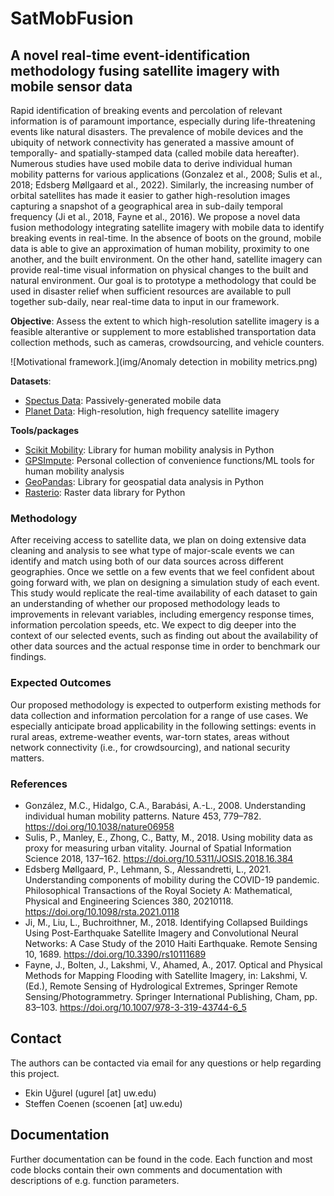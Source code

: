 # SatMobFusion

##  A novel real-time event-identification methodology fusing satellite imagery with mobile sensor data

Rapid identification of breaking events and percolation of relevant information is of paramount importance, especially during life-threatening events like natural disasters. The prevalence of mobile devices and the ubiquity of network connectivity has generated a massive amount of temporally- and spatially-stamped data (called mobile data hereafter). Numerous studies have used mobile data to derive individual human mobility patterns for various applications (Gonzalez et al., 2008; Sulis et al., 2018; Edsberg Møllgaard et al., 2022). Similarly, the increasing number of orbital satellites has made it easier to gather high-resolution images capturing a snapshot of a geographical area in sub-daily temporal frequency (Ji et al., 2018, Fayne et al., 2016). We propose a novel data fusion methodology integrating satellite imagery with mobile data to identify breaking events in real-time. In the absence of boots on the ground, mobile data is able to give an approximation of human mobility, proximity to one another, and the built environment. On the other hand, satellite imagery can provide real-time visual information on physical changes to the built and natural environment. Our goal is to prototype a methodology that could be used in disaster relief when sufficient resources are available to pull together sub-daily, near real-time data to input in our framework.

**Objective**: Assess the extent to which high-resolution satellite imagery is a feasible alterantive or supplement to more established transportation data collection methods, such as cameras, crowdsourcing, and vehicle counters.

![Motivational framework.](img/Anomaly detection in mobility metrics.png)

**Datasets**: 
* [Spectus Data](https://spectus.ai/): Passively-generated mobile data
* [Planet Data](https://www.planet.com/): High-resolution, high frequency satellite imagery

**Tools/packages**
* [Scikit Mobility](https://github.com/scikit-mobility/scikit-mobility): Library for human mobility analysis in Python
* [GPSImpute](https://github.com/ekinugurel/GPSImpute): Personal collection of convenience functions/ML tools for human mobility analysis
* [GeoPandas](https://geopandas.org/en/stable/): Library for geospatial data analysis in Python
* [Rasterio](https://rasterio.readthedocs.io/en/latest/intro.html): Raster data library for Python

### Methodology
After receiving access to satellite data, we plan on doing extensive data cleaning and analysis to see what type of major-scale events we can identify and match using both of our data sources across different geographies. Once we settle on a few events that we feel confident about going forward with, we plan on designing a simulation study of each event. This study would replicate the real-time availability of each dataset to gain an understanding of whether our proposed methodology leads to improvements in relevant variables, including emergency response times, information percolation speeds, etc. We expect to dig deeper into the context of our selected events, such as finding out about the availability of other data sources and the actual response time in order to benchmark our findings.

### Expected Outcomes
Our proposed methodology is expected to outperform existing methods for data collection and information percolation for a range of use cases. We especially anticipate broad applicability in the following settings: events in rural areas, extreme-weather events, war-torn states, areas without network connectivity (i.e., for crowdsourcing), and national security matters.

### References
* González, M.C., Hidalgo, C.A., Barabási, A.-L., 2008. Understanding individual human mobility patterns. Nature 453, 779–782. https://doi.org/10.1038/nature06958
* Sulis, P., Manley, E., Zhong, C., Batty, M., 2018. Using mobility data as proxy for measuring urban vitality. Journal of Spatial Information Science 2018, 137–162. https://doi.org/10.5311/JOSIS.2018.16.384
* Edsberg Møllgaard, P., Lehmann, S., Alessandretti, L., 2021. Understanding components of mobility during the COVID-19 pandemic. Philosophical Transactions of the Royal Society A: Mathematical, Physical and Engineering Sciences 380, 20210118. https://doi.org/10.1098/rsta.2021.0118
* Ji, M., Liu, L., Buchroithner, M., 2018. Identifying Collapsed Buildings Using Post-Earthquake Satellite Imagery and Convolutional Neural Networks: A Case Study of the 2010 Haiti Earthquake. Remote Sensing 10, 1689. https://doi.org/10.3390/rs10111689
* Fayne, J., Bolten, J., Lakshmi, V., Ahamed, A., 2017. Optical and Physical Methods for Mapping Flooding with Satellite Imagery, in: Lakshmi, V. (Ed.), Remote Sensing of Hydrological Extremes, Springer Remote Sensing/Photogrammetry. Springer International Publishing, Cham, pp. 83–103. https://doi.org/10.1007/978-3-319-43744-6_5

## Contact
The authors can be contacted via email for any questions or help regarding this project.

+ Ekin Uğurel (ugurel [at] uw.edu)
+ Steffen Coenen (scoenen [at] uw.edu)

## Documentation
Further documentation can be found in the code. Each function and most code blocks contain their own comments and documentation with descriptions of e.g. function parameters.
